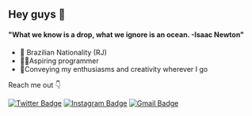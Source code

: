 ## Hey guys 👋


#### "What we know is a drop, what we ignore is an ocean.  -Isaac Newton"

- 📍 Brazilian Nationality (RJ)
- 👩‍💻Aspiring programmer
- 🌈Conveying my enthusiasms and creativity wherever I go


Reach me out 👇

[![Twitter Badge](https://img.shields.io/badge/-@EmiliCalixto7-blue?style=flat-square&logo=twitter&logoColor=white&link=https://twitter.com/҉E҉m҉i҉l҉i҉)](https://twitter.com/EmiliCalixto7)  [![Instagram Badge](https://img.shields.io/badge/-emili.calixto-violet?style=flat-square&logo=Instagram&logoColor=white&link=https://www.Instagram.com/in/emili.calixto/)](https://www.instagram.com/emili.calixto/) [![Gmail Badge](https://img.shields.io/badge/-emilicalixto17@gmail.com-FF0000?style=flat-square&logo=Gmail&logoColor=white&link=mailtoemilicalixto17@gmail.com)](mailto:emilicalixto17@gmail.com)
